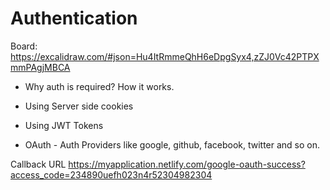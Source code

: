 
# Authentication

Board: https://excalidraw.com/#json=Hu4ItRmmeQhH6eDpgSyx4,zZJ0Vc42PTPXmmPAgjMBCA
* Why auth is required? How it works.

* Using Server side cookies
* Using JWT Tokens
* OAuth - Auth Providers like google, github, facebook, twitter and so on.

Callback URL
https://myapplication.netlify.com/google-oauth-success?access_code=234890uefh023n4r52304982304